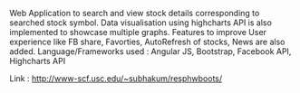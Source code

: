 Web Application to search and view stock details corresponding to searched stock symbol. Data visualisation using highcharts API is also implemented to showcase multiple graphs. Features to improve User experience like FB share, Favorties, AutoRefresh of stocks, News are also added.
Language/Frameworks used : Angular JS, Bootstrap, Facebook API, Highcharts API

Link : http://www-scf.usc.edu/~subhakum/resphwboots/
